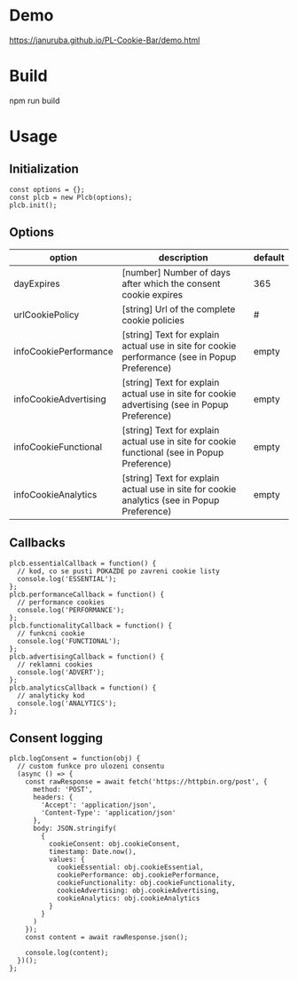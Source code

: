 # Demo
https://januruba.github.io/PL-Cookie-Bar/demo.html

# Build
npm run build

# Usage

## Initialization
```
const options = {};
const plcb = new Plcb(options); 
plcb.init();
```

## Options

| option                | description                                                                                   | default |
|-----------------------|-----------------------------------------------------------------------------------------------|---------|
| dayExpires            | [number] Number of days after which the consent cookie expires                                | 365     |
| urlCookiePolicy       | [string] Url of the complete cookie policies                                                  | #       |
| infoCookiePerformance | [string] Text for explain actual use in site for cookie performance (see in Popup Preference) | empty   |
| infoCookieAdvertising | [string] Text for explain actual use in site for cookie advertising (see in Popup Preference) | empty   |
| infoCookieFunctional  | [string] Text for explain actual use in site for cookie functional (see in Popup Preference)  | empty   |
| infoCookieAnalytics   | [string] Text for explain actual use in site for cookie analytics (see in Popup Preference)   | empty   |


## Callbacks
```
plcb.essentialCallback = function() {
  // kod, co se pusti POKAZDE po zavreni cookie listy  
  console.log('ESSENTIAL');
};
plcb.performanceCallback = function() {
  // performance cookies
  console.log('PERFORMANCE');
};
plcb.functionalityCallback = function() {
  // funkcni cookie
  console.log('FUNCTIONAL');
};
plcb.advertisingCallback = function() {
  // reklamni cookies
  console.log('ADVERT');
};
plcb.analyticsCallback = function() {
  // analyticky kod
  console.log('ANALYTICS');
};
```

## Consent logging
```
plcb.logConsent = function(obj) {
  // custom funkce pro ulozeni consentu
  (async () => {
    const rawResponse = await fetch('https://httpbin.org/post', {
      method: 'POST',
      headers: {
        'Accept': 'application/json',
        'Content-Type': 'application/json'
      },
      body: JSON.stringify(
        {
          cookieConsent: obj.cookieConsent, 
          timestamp: Date.now(),
          values: { 
            cookieEssential: obj.cookieEssential,
            cookiePerformance: obj.cookiePerformance,
            cookieFunctionality: obj.cookieFunctionality,
            cookieAdvertising: obj.cookieAdvertising,
            cookieAnalytics: obj.cookieAnalytics
          }
        }
      )
    });
    const content = await rawResponse.json();

    console.log(content);
  })();
};
```
